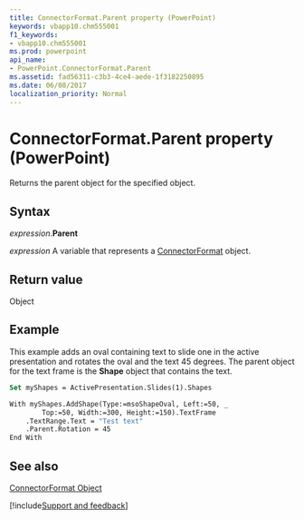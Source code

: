 ```yaml
---
title: ConnectorFormat.Parent property (PowerPoint)
keywords: vbapp10.chm555001
f1_keywords:
- vbapp10.chm555001
ms.prod: powerpoint
api_name:
- PowerPoint.ConnectorFormat.Parent
ms.assetid: fad56311-c3b3-4ce4-aede-1f3182250895
ms.date: 06/08/2017
localization_priority: Normal
---
```



# ConnectorFormat.Parent property (PowerPoint)

Returns the parent object for the specified object.


## Syntax

_expression_.**Parent**

_expression_ A variable that represents a [ConnectorFormat](PowerPoint.ConnectorFormat.md) object.


## Return value

Object


## Example

This example adds an oval containing text to slide one in the active presentation and rotates the oval and the text 45 degrees. The parent object for the text frame is the  **Shape** object that contains the text.


```vb
Set myShapes = ActivePresentation.Slides(1).Shapes

With myShapes.AddShape(Type:=msoShapeOval, Left:=50, _
        Top:=50, Width:=300, Height:=150).TextFrame
    .TextRange.Text = "Test text"
    .Parent.Rotation = 45
End With
```


## See also


[ConnectorFormat Object](PowerPoint.ConnectorFormat.md)

[!include[Support and feedback](~/includes/feedback-boilerplate.md)]